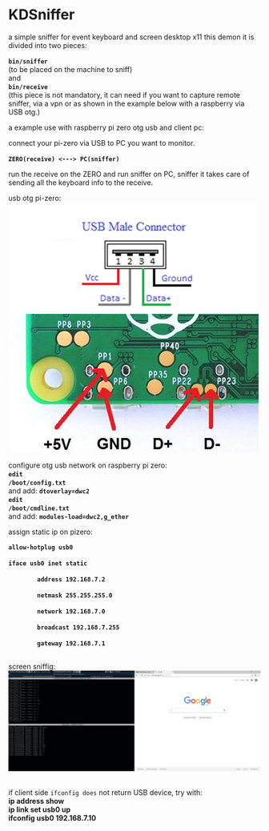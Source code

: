 # KDSniffer

a simple sniffer for event keyboard and screen desktop x11
this demon it is divided into two pieces:

<code><b>bin/sniffer</b> </code><br>
(to be placed on the machine to sniff)
<br> 
and 
<br>
<code><b>bin/receive</b> </code><br>
(this piece is not mandatory, it can need if you want to capture remote sniffer,
via a vpn or as shown in the example below with a raspberry via USB otg.)<br>

a example use with raspberry pi zero otg usb and client pc:<br>

connect your pi-zero via USB to PC you want to monitor.<br>

<code><b>ZERO(receive) <---> PC(sniffer)</b></code><br>

run the receive on the ZERO and run sniffer on PC, sniffer it takes care of sending all the keyboard info to the receive.<br>

usb otg pi-zero:<br>
<img src="1.jpg"/><br>

configure otg usb network on raspberry pi zero:
<br>
<code><b>edit /boot/config.txt</b></code><br>
and add:
<code><b>dtoverlay=dwc2</b></code><br>
<code><b>edit /boot/cmdline.txt</b></code><br>
and add:
<code><b>modules-load=dwc2,g_ether</b></code><br>

assign static ip on pizero:
<pre><code><b>allow-hotplug usb0<br>
iface usb0 inet static<br>
        address 192.168.7.2<br>
        netmask 255.255.255.0<br>
        network 192.168.7.0<br>
        broadcast 192.168.7.255<br>
        gateway 192.168.7.1<br>
</b></code></pre>
screen sniffig:<br>
<img src="2.jpg"/><br>
<br>

if client side <code>ifconfig does</code> not return USB device, try with:<b><br>
<b>ip address show</b><br>
<b>ip link set usb0 up</b><br>
<b>ifconfig usb0 192.168.7.10</b><br>
